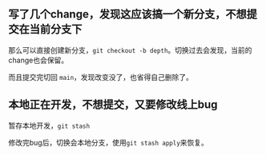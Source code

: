 
## 写了几个change，发现这应该搞一个新分支，不想提交在当前分支下

那么可以直接创建新分支，`git checkout -b depth`。切换过去会发现，当前的change也会保留。

而且提交完切回 `main`，发现改变没了，也省得自己删除了。

## 本地正在开发，不想提交，又要修改线上bug

暂存本地开发，`git stash`

修改完bug后，切换会本地分支，使用`git stash apply`来恢复。